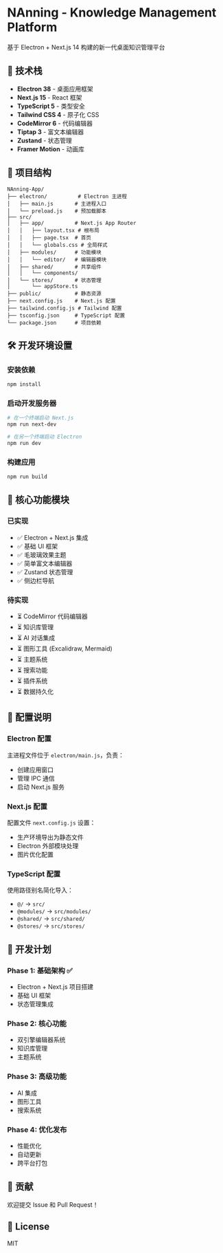 # NAnning - Knowledge Management Platform

基于 Electron + Next.js 14 构建的新一代桌面知识管理平台

## 🚀 技术栈

- **Electron 38** - 桌面应用框架
- **Next.js 15** - React 框架
- **TypeScript 5** - 类型安全
- **Tailwind CSS 4** - 原子化 CSS
- **CodeMirror 6** - 代码编辑器
- **Tiptap 3** - 富文本编辑器
- **Zustand** - 状态管理
- **Framer Motion** - 动画库

## 📁 项目结构

```
NAnning-App/
├── electron/          # Electron 主进程
│   ├── main.js       # 主进程入口
│   └── preload.js    # 预加载脚本
├── src/
│   ├── app/          # Next.js App Router
│   │   ├── layout.tsx # 根布局
│   │   ├── page.tsx  # 首页
│   │   └── globals.css # 全局样式
│   ├── modules/      # 功能模块
│   │   └── editor/   # 编辑器模块
│   ├── shared/       # 共享组件
│   │   └── components/
│   └── stores/       # 状态管理
│       └── appStore.ts
├── public/           # 静态资源
├── next.config.js    # Next.js 配置
├── tailwind.config.js # Tailwind 配置
├── tsconfig.json     # TypeScript 配置
└── package.json      # 项目依赖

```

## 🛠️ 开发环境设置

### 安装依赖
```bash
npm install
```

### 启动开发服务器
```bash
# 在一个终端启动 Next.js
npm run next-dev

# 在另一个终端启动 Electron
npm run dev
```

### 构建应用
```bash
npm run build
```

## 🎨 核心功能模块

### 已实现
- ✅ Electron + Next.js 集成
- ✅ 基础 UI 框架
- ✅ 毛玻璃效果主题
- ✅ 简单富文本编辑器
- ✅ Zustand 状态管理
- ✅ 侧边栏导航

### 待实现
- ⏳ CodeMirror 代码编辑器
- ⏳ 知识库管理
- ⏳ AI 对话集成
- ⏳ 图形工具 (Excalidraw, Mermaid)
- ⏳ 主题系统
- ⏳ 搜索功能
- ⏳ 插件系统
- ⏳ 数据持久化

## 🔧 配置说明

### Electron 配置
主进程文件位于 `electron/main.js`，负责：
- 创建应用窗口
- 管理 IPC 通信
- 启动 Next.js 服务

### Next.js 配置
配置文件 `next.config.js` 设置：
- 生产环境导出为静态文件
- Electron 外部模块处理
- 图片优化配置

### TypeScript 配置
使用路径别名简化导入：
- `@/` → `src/`
- `@modules/` → `src/modules/`
- `@shared/` → `src/shared/`
- `@stores/` → `src/stores/`

## 📝 开发计划

### Phase 1: 基础架构 ✅
- Electron + Next.js 项目搭建
- 基础 UI 框架
- 状态管理集成

### Phase 2: 核心功能
- 双引擎编辑器系统
- 知识库管理
- 主题系统

### Phase 3: 高级功能
- AI 集成
- 图形工具
- 搜索系统

### Phase 4: 优化发布
- 性能优化
- 自动更新
- 跨平台打包

## 🤝 贡献

欢迎提交 Issue 和 Pull Request！

## 📄 License

MIT